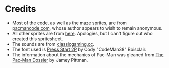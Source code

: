 Credits
===

* Most of the code, as well as the maze sprites, are from
  [pacmancode.com](https://pacmancode.com), whose author appears to
  wish to remain anonymous.
* All other sprites are from
  [here](https://labs.phaser.io/assets/games/pacman/sprites32.png). Apologies,
  but I can't figure out who created this spritesheet.
* The sounds are from
  [classicgaming.cc](https://www.classicgaming.cc/classics/pac-man/sounds).
* The font used is [Press Start 2P](https://fonts.google.com/specimen/Press+Start+2P/about) by Cody "CodeMan38" Boisclair.
* The information about the mechanics of Pac-Man was gleaned from [The Pac-Man Dossier](https://pacman.holenet.info) by Jamey Pittman.
